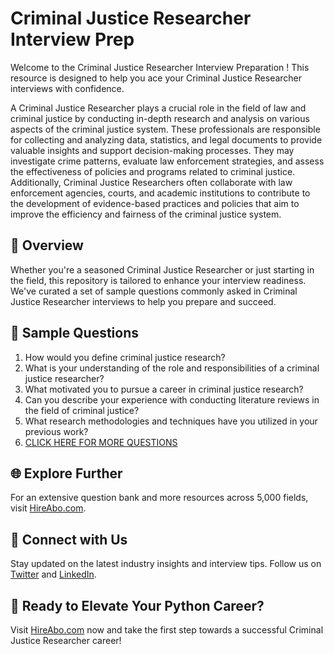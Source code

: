 # Criminal Justice Researcher Interview Prep

Welcome to the Criminal Justice Researcher Interview Preparation ! This resource is designed to help you ace your Criminal Justice Researcher interviews with confidence.

A Criminal Justice Researcher plays a crucial role in the field of law and criminal justice by conducting in-depth research and analysis on various aspects of the criminal justice system. These professionals are responsible for collecting and analyzing data, statistics, and legal documents to provide valuable insights and support decision-making processes. They may investigate crime patterns, evaluate law enforcement strategies, and assess the effectiveness of policies and programs related to criminal justice. Additionally, Criminal Justice Researchers often collaborate with law enforcement agencies, courts, and academic institutions to contribute to the development of evidence-based practices and policies that aim to improve the efficiency and fairness of the criminal justice system.

## 🚀 Overview

Whether you're a seasoned Criminal Justice Researcher or just starting in the field, this repository is tailored to enhance your interview readiness. We've curated a set of sample questions commonly asked in Criminal Justice Researcher interviews to help you prepare and succeed.

## 📝 Sample Questions

1. How would you define criminal justice research?
2. What is your understanding of the role and responsibilities of a criminal justice researcher?
3. What motivated you to pursue a career in criminal justice research?
4. Can you describe your experience with conducting literature reviews in the field of criminal justice?
5. What research methodologies and techniques have you utilized in your previous work?
6. [CLICK HERE FOR MORE QUESTIONS](https://hireabo.com/job/9_1_42/Criminal%20Justice%20Researcher)

## 🌐 Explore Further

For an extensive question bank and more resources across 5,000 fields, visit [HireAbo.com](https://www.hireabo.com).

## 📱 Connect with Us

Stay updated on the latest industry insights and interview tips. Follow us on [Twitter](https://twitter.com/hireabo) and [LinkedIn](https://www.linkedin.com/in/hire-abo-3609972a8/).

## 🚀 Ready to Elevate Your Python Career?

Visit [HireAbo.com](https://www.hireabo.com) now and take the first step towards a successful Criminal Justice Researcher career!